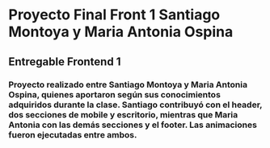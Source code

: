# Proyecto Final Front 1 Santiago Montoya y Maria Antonia Ospina

## Entregable Frontend 1 

### Proyecto realizado entre Santiago Montoya y Maria Antonia Ospina, quienes aportaron según sus conocimientos adquiridos durante la clase. Santiago contribuyó con el header, dos secciones de mobile y escritorio, mientras que Maria Antonia con las demás secciones y el footer. Las animaciones fueron ejecutadas entre ambos.
